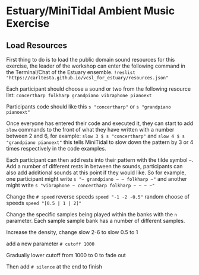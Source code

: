 # Estuary/MiniTidal Ambient Music Exercise

## Load Resources
First thing to do is to load the public domain sound resources for this exercise, the leader of the workshop can enter the following command in the Terminal/Chat of the Estuary ensemble. ```!reslist "https://carltesta.github.io/vcsl_for_estuary/resources.json"```

Each participant should choose a sound or two from the following resource list: `concertharp folkharp grandpiano vibraphone pianoext` 

Participants code should like this `s "concertharp"` or `s "grandpiano pianoext"`

Once everyone has entered their code and executed it, they can start to add `slow` commands to the front of what they have written with a number between 2 and 6, for example: `slow 3 $ s "concertharp"` and `slow 4 $ s "grandpiano pianoext"` this tells MiniTidal to slow down the pattern by 3 or 4 times respectively in the code examples.

Each participant can then add rests into their pattern with the tilde symbol `~`. Add a number of different rests in between the sounds, participants can also add additional sounds at this point if they would like. So for example, one participant might write ```s "~ grandpiano ~ ~ folkharp ~"``` and another might write ```s "vibraphone ~ concertharp folkharp ~ ~ ~ ~"```



Change the `# speed` 
reverse speeds `speed "-1 -2 -0.5"`
random choose of speeds `speed "[0.5 | 1 | 2]"`

Change the specific samples being played within the banks with the `n` parameter. Each sample sample bank has a number of different samples. 

Increase the density, change slow 2-6 to slow 0.5 to 1

add a new parameter `# cutoff 1000`

Gradually lower cutoff from 1000 to 0 to fade out

Then add `# silence` at the end to finish

